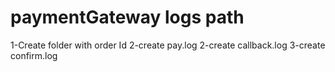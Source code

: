 # paymentGateway logs path

1-Create folder with order Id
2-create pay.log
2-create callback.log
3-create confirm.log


